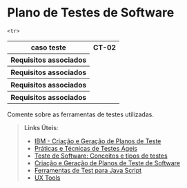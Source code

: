 # Plano de Testes de Software

<table>
  <tr>
    <th> caso teste</th>
    <th> CT-02     </TH>
  </tr>
  <tr>
  <th> Requisitos associados </th>
  </tr>
  
   <tr>
  <th> Requisitos associados </th>
  </tr>
  
   <tr>
  <th> Requisitos associados </th>
  </tr>
   
    <tr>
  <th> Requisitos associados </th>
  </tr>
  
  
</table>
Comente sobre as ferramentas de testes utilizadas.
 
> **Links Úteis**:
> - [IBM - Criação e Geração de Planos de Teste](https://www.ibm.com/developerworks/br/local/rational/criacao_geracao_planos_testes_software/index.html)
> - [Práticas e Técnicas de Testes Ágeis](http://assiste.serpro.gov.br/serproagil/Apresenta/slides.pdf)
> -  [Teste de Software: Conceitos e tipos de testes](https://blog.onedaytesting.com.br/teste-de-software/)
> - [Criação e Geração de Planos de Teste de Software](https://www.ibm.com/developerworks/br/local/rational/criacao_geracao_planos_testes_software/index.html)
> - [Ferramentas de Test para Java Script](https://geekflare.com/javascript-unit-testing/)
> - [UX Tools](https://uxdesign.cc/ux-user-research-and-user-testing-tools-2d339d379dc7)
